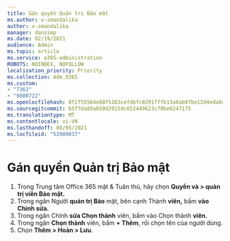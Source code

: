```yaml
---
title: Gán quyền Quản trị Bảo mật
ms.author: v-smandalika
author: v-smandalika
manager: dansimp
ms.date: 02/19/2021
audience: Admin
ms.topic: article
ms.service: o365-administration
ROBOTS: NOINDEX, NOFOLLOW
localization_priority: Priority
ms.collection: Adm_O365
ms.custom:
- "7363"
- "9000722"
ms.openlocfilehash: 8f2f55564e88f5163cefdbfc0291fffb13a0ab8fbe12d4eda9a885158445d44c
ms.sourcegitcommit: b5f7da89a650d2915dc652449623c78be6247175
ms.translationtype: MT
ms.contentlocale: vi-VN
ms.lasthandoff: 08/05/2021
ms.locfileid: "53989037"
---
```

# <a name="assign-the-security-administration-permissions"></a>Gán quyền Quản trị Bảo mật

1. Trong Trung tâm Office 365 mật & Tuân thủ, hãy chọn **Quyền và > quản trị viên Bảo mật.**
2. Trong ngăn Người **quản trị Bảo** mật, bên cạnh Thành **viên,** bấm **vào Chỉnh sửa.**
3. Trong ngăn Chỉnh **sửa Chọn thành** viên, bấm vào Chọn thành **viên.**
4. Trong ngăn **Chọn thành** viên, bấm **+ Thêm**, rồi chọn tên của người dùng.
5. Chọn **Thêm > Hoàn > Lưu**.

